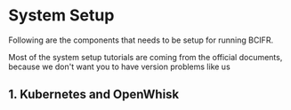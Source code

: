 # System Setup

Following are the components that needs to be setup for running BCIFR. 

Most of the system setup tutorials are coming from the official documents, because we don't want you to have version problems like us 

## 1. Kubernetes and OpenWhisk


